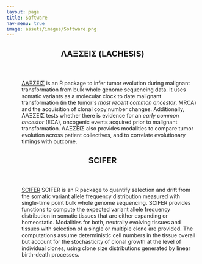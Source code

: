 ```yaml
---
layout: page
title: Software
nav-menu: true
image: assets/images/Software.png
---
```


<!-- Main -->
<div id="main" class="alt">

<!-- One -->
<section id="one">
	<div class="inner">
		<header class="major">
			<h1>&Lambda;&Alpha;&Xi;&Sigma;&Epsilon;&Iota;&Sigma; (LACHESIS)</h1>
		</header>

<!-- Content -->

<dl>
	<dd>
		<p><a href= "https://github.com/VerenaK90/LACHESIS">&Lambda;&Alpha;&Xi;&Sigma;&Epsilon;&Iota;&Sigma;</a> is an R package to infer tumor evolution during malignant transformation from bulk whole genome sequencing data. It uses somatic variants as a molecular clock to date malignant transformation (in the tumor's <i>most recent common ancestor</i>, MRCA) and the acquisition of clonal copy number changes. Additionally, &Lambda;&Alpha;&Xi;&Sigma;&Epsilon;&Iota;&Sigma; tests whether there is evidence for an <i>early common ancestor</i> (ECA), oncogenic events acquired prior to malignant transformation. &Lambda;&Alpha;&Xi;&Sigma;&Epsilon;&Iota;&Sigma; also provides modalities to compare tumor evolution across patient collectives, and to correlate evolutionary timings with outcome.</p>
	</dd>


</dl>

</div>

</section>

<!-- Two -->
<section id="two">
	<div class="inner">
		<header class="major">
			<h1>SCIFER</h1>
		</header>

<!-- Content -->

<dl>
	<dd>
		<p><a href= "https://github.com/VerenaK90/SCIFER">SCIFER</a> SCIFER is an R package to quantify selection and drift from the somatic variant allele frequency distribution measured with single-time point bulk whole genome sequencing. SCIFER provides functions to compute the expected variant allele frequency distribution in somatic tissues that are either expanding or homeostatic. Modalities for both, neutrally evolving tissues and tissues with selection of a single or multiple clone are provided. The computations assume deterministic cell numbers in the tissue overall but account for the stochasticity of clonal growth at the level of individual clones, using clone size distributions generated by linear birth-death processes.</p>
	</dd>
</dl>

</div>

</section>

</div>
